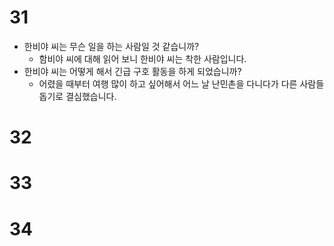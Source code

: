 # 31
* 한비야 씨는 무슨 일을 하는 사람일 것 같습니까?
	* 함비야 씨에 대해 읽어 보니 한비야 씨는 착한 사람입니다.
* 한비야 씨는 어떻게 해서 긴급 구호 활동을 하게 되었습니까?
	* 어렸을 때부터 여행 많이 하고 싶어해서 어느 날 난민촌을 다니다가 다른 사람들 돕기로 결심했습니다.
# 32
# 33
# 34